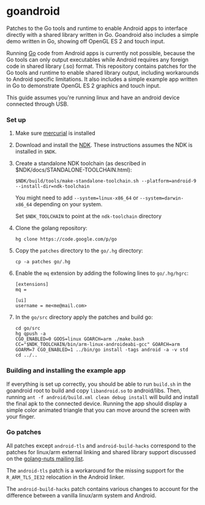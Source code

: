 goandroid
=========

Patches to the Go tools and runtime to enable Android apps to interface directly with a shared library written in Go. Goandroid also includes a simple demo written in Go, showing off OpenGL ES 2 and touch input.

Running [Go](http://golang.org) code from Android apps is currently not possible, because the Go tools can only output executables while Android requires any foreign code in shared library (.so) format. This repository contains patches for the Go tools and runtime to enable shared library output, including workarounds to Android specific limitations. It also includes a simple example app written in Go to demonstrate OpenGL ES 2 graphics and touch input.

This guide assumes you're running linux and have an android device connected through USB.

### Set up ###

1. Make sure [mercurial](http://mercurial.selenic.com/) is installed
2. Download and install the [NDK](http://developer.android.com/tools/sdk/ndk/index.html). These instructions assumes the NDK is installed in `$NDK`.
3. Create a standalone NDK toolchain (as described in $NDK/docs/STANDALONE-TOOLCHAIN.html):

	`$NDK/build/tools/make-standalone-toolchain.sh --platform=android-9 --install-dir=ndk-toolchain`

	You might need to add `--system=linux-x86_64` or `--system=darwin-x86_64` depending on your system.

	Set `$NDK_TOOLCHAIN` to point at the `ndk-toolchain` directory

3. Clone the golang repository:

	`hg clone https://code.google.com/p/go`

4. Copy the `patches` directory  to the `go/.hg` directory:

	`cp -a patches go/.hg`

5. Enable the `mq` extension by adding the following lines to `go/.hg/hgrc`:

	```
	[extensions]  
	mq =  

	[ui]  
	username = me<me@mail.com>
	```

6. In the `go/src` directory apply the patches and build go:

	```
	cd go/src  
	hg qpush -a  
	CGO_ENABLED=0 GOOS=linux GOARCH=arm ./make.bash  
	CC="$NDK_TOOLCHAIN/bin/arm-linux-androideabi-gcc" GOARCH=arm GOARM=7 CGO_ENABLED=1 ../bin/go install -tags android -a -v std  
	cd ../..
	```

### Building and installing the example app ###

If everything is set up correctly, you should be able to run `build.sh` in the goandroid root to build and copy `libandroid.so` to android/libs. Then, running `ant -f android/build.xml clean debug install` will build and install the final apk to the connected device. Running the app should display a simple color animated triangle that you can move around the screen with your finger.

### Go patches ###

All patches except `android-tls` and `android-build-hacks` correspond to the patches for linux/arm external linking and shared library support discussed on the [golang-nuts mailing list](https://groups.google.com/d/msg/golang-nuts/zmjXkGrEx6Q/L4R8qyw7WW4J).

The `android-tls` patch is a workaround for the missing support for the `R_ARM_TLS_IE32` relocation in the Android linker.

The `android-build-hacks` patch contains various changes to account for the difference between a vanilla linux/arm system and Android.

